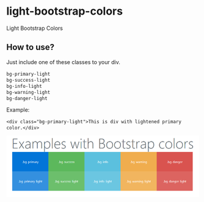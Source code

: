 # light-bootstrap-colors
Light Bootstrap Colors

## How to use?
Just include one of these classes to your div.
```
bg-primary-light
bg-success-light
bg-info-light
bg-warning-light
bg-danger-light
```
Example:
```
<div class="bg-primary-light">This is div with lightened primary color.</div>
```
![Alt text](example.png)
